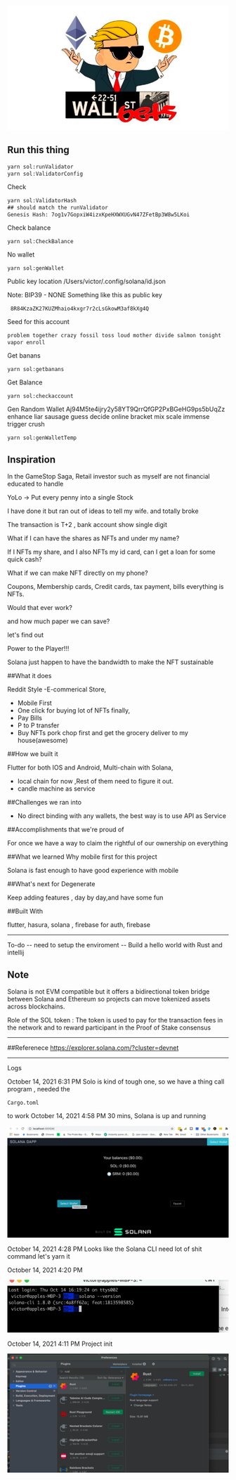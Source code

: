 ![lets's go](github_image/wsb_logo.png)

## Run this thing

```
yarn sol:runValidator
yarn sol:ValidatorConfig
```

Check
```
yarn sol:ValidatorHash
## should match the runValidator
Genesis Hash: 7og1v7GopxiW4izxKpeHXWXUGvN47ZFetBp3W8w5LKoi

```

Check balance
```
yarn sol:CheckBalance
```
No wallet
````
yarn sol:genWallet

````

Public key location
/Users/victor/.config/solana/id.json

Note: BIP39 - NONE
Something like this as public key
```
 8R84KzaZK27KUZMhaio4kxgr7r2cLsGkowM3af8kXg4Q
```

Seed for this account
```
problem together crazy fossil toss loud mother divide salmon tonight vapor enroll
```

Get banans
```
yarn sol:getbanans
```

Get Balance
```
yarn sol:checkaccount

```

Gen Random Wallet
Aj94M5te4ijry2y58YT9QrrQfGP2PxBGeHG9ps5bUqZz
enhance liar sausage guess decide online bracket mix scale immense trigger crush
```
yarn sol:genWalletTemp
```
## Inspiration

In the GameStop Saga, Retail investor such as myself are not 
financial educated to handle

YoLo -> Put every penny into a single Stock

I have done it but ran out of ideas to tell my wife.
and totally broke

The transaction is T+2 , bank account show single digit 

What if I can have the shares as NFTs and under my name?

If I NFTs my share, and I also NFTs my id card, can I get a loan for some quick cash?

What if we can make NFT directly  on my phone?

Coupons, Membership cards, Credit cards, tax payment, bills everything is NFTs. 

Would that ever work?

and how much paper we can save?

let's find out 

Power to the Player!!!

Solana just happen to have the bandwidth to make the NFT sustainable


##What it does

Reddit Style -E-commerical Store, 

- Mobile First
- One click  for buying lot of NFTs finally,
- Pay Bills
- P to P transfer  
- Buy NFTs pork chop first and get the grocery deliver to my house(awesome)   


##How we built it

Flutter for both IOS and Android, Multi-chain with Solana, 

- local chain for now ,Rest of them need to figure it out.
- candle machine as service


##Challenges we ran into

- No direct binding with any wallets, the best way is to use API as Service

##Accomplishments that we're proud of

For once we have a way to claim the rightful of our ownership on everything

##What we learned
Why mobile first for this project

Solana is fast enough to have good experience with mobile

##What's next for Degenerate

Keep adding features , day by day,and  have some fun

##Built With

flutter, hasura, solana , firebase for auth, firebase

----
To-do
-- need to setup the enviroment
-- Build a hello world  with Rust and intellij

## Note
Solana is not EVM compatible but it offers a 
bidirectional token bridge between Solana and 
Ethereum so projects can move tokenized assets across blockchains.

Role of the SOL token : The token is used to pay for the transaction fees 
in the network and to reward participant in the Proof of Stake consensus


----
##Referenece
https://explorer.solana.com/?cluster=devnet


----
Logs

October 14, 2021 6:31 PM
Solo is kind of tough one, 
so we have a thing call program , needed the
```
Cargo.toml 
```
to work 
October 14, 2021 4:58 PM
30 mins, Solana is up and running

![30 mins](github_image/solana_up_and_running.png)


October 14, 2021 4:28 PM
Looks like the Solana CLI need lot of shit command
let's yarn it

October 14, 2021 4:20 PM

![Take 9 mins to get solana  CLI works!!](github_image/solana_works.png)

October 14, 2021 4:11 PM
Project init

![Beloved Intellij support Rust](github_image/intellijrust.png)



